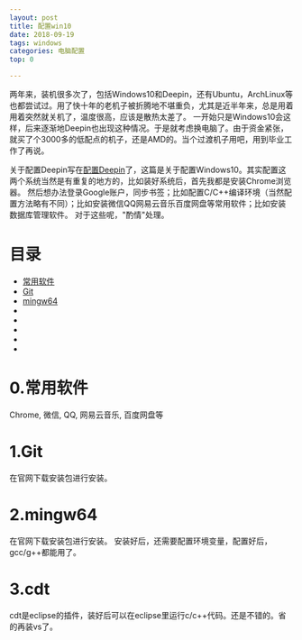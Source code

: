 ```yaml
---
layout: post
title: 配置win10
date: 2018-09-19
tags: windows
categories: 电脑配置
top: 0

---
```


两年来，装机很多次了，包括Windows10和Deepin，还有Ubuntu，ArchLinux等也都尝试过。用了快十年的老机子被折腾地不堪重负，尤其是近半年来，总是用着用着突然就关机了，温度很高，应该是散热太差了。
一开始只是Windows10会这样，后来逐渐地Deepin也出现这种情况。于是就考虑换电脑了。由于资金紧张，就买了个3000多的低配点的机子，还是AMD的。当个过渡机子用吧，用到毕业工作了再说。

关于配置Deepin写在[配置Deepin](https://wmjtxt.github.io/2018/09/29/myDeepin/)了，这篇是关于配置Windows10。其实配置这两个系统当然是有重复的地方的，比如装好系统后，首先我都是安装Chrome浏览器。
然后想办法登录Google账户，同步书签；比如配置C/C++编译环境（当然配置方法略有不同）；比如安装微信QQ网易云音乐百度网盘等常用软件；比如安装数据库管理软件。
对于这些呢，"酌情"处理。

<!-- more -->

# 目录

* [常用软件](#0常用软件)
* [Git](#1git)
* [mingw64](#2mingw64)
* []()
* []()
* []()
* []()
* []()

# 0.常用软件
Chrome, 微信, QQ, 网易云音乐, 百度网盘等

# 1.Git
在官网下载安装包进行安装。

# 2.mingw64
在官网下载安装包进行安装。
安装好后，还需要配置环境变量，配置好后，gcc/g++都能用了。

# 3.cdt
cdt是eclipse的插件，装好后可以在eclipse里运行c/c++代码。还是不错的。省的再装vs了。
